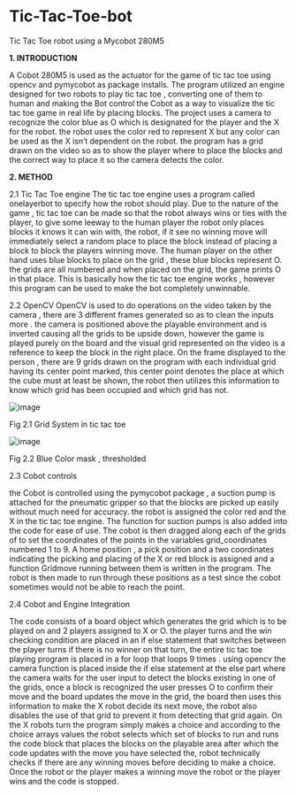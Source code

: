 # Tic-Tac-Toe-bot
Tic Tac Toe robot using a Mycobot 280M5

**1.	INTRODUCTION** 

A Cobot 280M5 is used as the actuator for the game of tic tac toe using opencv and pymycobot as package installs. The program utilized an engine designed for two robots to play tic tac toe , converting one of them to human and making the Bot control the Cobot as a way to visualize the tic tac toe game in real life by placing blocks. The project uses a camera to recognize the color blue as O which is designated for the player and the X for the robot. the robot uses the color red to represent X but any color can be used as the X isn’t dependent on the robot. the program has a grid drawn on the video so as to show the player where to place the blocks and the correct way to place it so the camera detects the color.

**2.	METHOD** 

2.1 Tic Tac Toe engine
The tic tac toe engine uses a program called onelayerbot to specify how the robot should play. Due to the nature of the game , tic tac toe can be made so that the robot always wins or ties with the player, to give some leeway to the human player the robot only places blocks it knows it can win with, the robot, if it see no winning move will immediately select a random place to place the block instead of placing a block to block the players winning move. The human player on the other hand uses blue blocks to place on the grid , these blue blocks represent O. the grids are all numbered and when placed on the grid, the game prints O in that place. This is basically how the tic tac toe engine works , however this program can be used to make the bot completely unwinnable.


2.2 OpenCV
OpenCV is used to do operations on the video taken by the camera , there are 3 different frames generated so as to clean the inputs more . the camera is positioned above the playable environment and is inverted causing all the grids to be upside down, however the game is played purely on the board and the visual grid represented on the video is a reference to keep the block in the right place. On the frame displayed to the person , there are 9 grids drawn on the program with each individual grid having its center point marked, this center point denotes the place at which the cube must at least be shown, the robot then utilizes this information to know which grid has been occupied and which grid has not.


![image](https://github.com/user-attachments/assets/6bb6dba7-abb8-4aee-bfd5-6648fa0e7ef4) 


Fig 2.1 Grid System in tic tac toe


![image](https://github.com/user-attachments/assets/9c6d766e-a0ee-4c6b-8a78-11bf65f67f5c)

Fig 2.2 Blue Color mask , thresholded 

2.3 Cobot controls

the Cobot is controlled using the pymycobot package , a suction pump is attached for the pneumatic gripper so that the blocks are picked up easily without much need for accuracy. the robot is assigned the color red and the X in the tic tac toe engine. The function for suction pumps is also added into the code for ease of use. The cobot is then dragged along each of the grids of to set the coordinates of the points in the variables grid_coordinates numbered 1 to 9. A home position , a pick position and a two coordinates indicating the picking and placing of the X or red block is assigned and a function Gridmove running between them is written in the program. The robot is then made to run through these positions as a test since the cobot sometimes would not be able to reach the point.


2.4 Cobot and Engine Integration

The code consists of a board object which generates the grid which is to be played on and 2 players assigned to X or O. the player turns and the win checking condition are placed in an if else statement that switches between the player turns if there is no winner on that turn, the entire tic tac toe playing program is placed in a for loop that loops 9 times . using opencv the camera function is placed inside the if else statement at the else part where the camera waits for the user input to detect the blocks existing in one of the grids, once a block is recognized the user presses O to confirm their move and the board updates the move in the grid, the board then uses this information to make the X robot decide its next move, the robot also disables the use of that grid to prevent it from detecting that grid again. On the X robots turn the program simply makes a choice and according to the choice arrays values the robot selects which set of blocks to run and runs the code block that places the blocks on the playable area after which the code updates with the move you have selected the, robot technically checks if there are any winning moves before deciding to make a choice. Once the robot or the player makes a winning move the robot or the player wins and the code is stopped. 
